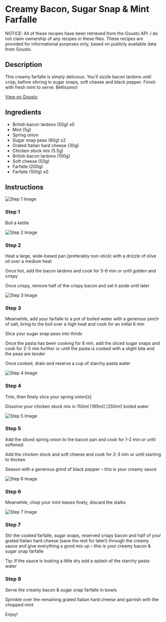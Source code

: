 # Creamy Bacon, Sugar Snap & Mint Farfalle

NOTICE: All of these recipes have been retrieved from the Gousto API. I do not claim ownership of any recipes in these files. These recipes are provided for informational purposes only, based on publicly available data from Gousto.

## Description

This creamy farfalle is simply delicious. You'll sizzle bacon lardons until crisp, before stirring in sugar snaps, soft cheese and black pepper. Finish with fresh mint to serve. Bellissimo!

[View on Gousto](https://www.gousto.co.uk/recipes/cookbook/creamy-bacon-sugar-snap-mint-farfalle)

## Ingredients

- British bacon lardons (50g) x0
- Mint (5g)
- Spring onion
- Sugar snap peas (80g) x2
- Grated Italian hard cheese (30g)
- Chicken stock mix (5.5g)
- British bacon lardons (100g)
- Soft cheese (50g)
- Farfalle (200g)
- Farfalle (100g) x0

## Instructions

![Step 1 Image](https://production-media.gousto.co.uk/cms/recipe-step-image/step-1-1722950674705-x200.jpg)

### Step 1

Boil a kettle

![Step 2 Image](https://production-media.gousto.co.uk/cms/recipe-step-image/1725.-step-2-x200.jpg)

### Step 2

Heat a large, wide-based pan (preferably non-stick) with a drizzle of olive oil over a medium heat

Once hot, add the bacon lardons and cook for 5-6 min or until golden and crispy

Once crispy, remove half of the crispy bacon and set it aside until later

![Step 3 Image](https://production-media.gousto.co.uk/cms/recipe-step-image/1725.-step-3.n-x200.jpg)

### Step 3

Meanwhile, add your farfalle to a pot of boiled water with a generous pinch of salt, bring to the boil over a high heat and cook for an initial 8 min

Slice your sugar snap peas into thirds

Once the pasta has been cooking for 8 min, add the sliced sugar snaps and cook for 2-3 min further or until the pasta is cooked with a slight bite and the peas are tender

Once cooked, drain and reserve a cup of starchy pasta water

![Step 4 Image](https://production-media.gousto.co.uk/cms/recipe-step-image/1725.-step-4-x200.jpg)

### Step 4

Trim, then finely slice your spring onion[s]

Dissolve your chicken stock mix in 150ml <span class="text-purple">[195ml]</span><span class="text-danger"> [250ml]</span> boiled water

![Step 5 Image](https://production-media.gousto.co.uk/cms/recipe-step-image/1725.-step-5.n-x200.jpg)

### Step 5

Add the sliced spring onion to the bacon pan and cook for 1-2 min or until softened

Add the chicken stock and soft cheese and cook for 2-3 min or until starting to thicken

Season with a generous grind of black pepper – this is your creamy sauce

![Step 6 Image](https://production-media.gousto.co.uk/cms/recipe-step-image/1725.-step-6-x200.jpg)

### Step 6

Meanwhile, chop your mint leaves finely, discard the stalks

![Step 7 Image](https://production-media.gousto.co.uk/cms/recipe-step-image/1725.-step-7.n-x200.jpg)

### Step 7

Stir the cooked farfalle, sugar snaps, reserved crispy bacon and half of your grated Italian hard cheese (save the rest for later!) through the creamy sauce and give everything a good mix up – this is your creamy bacon & sugar snap farfalle

Tip: If the sauce is looking a little dry add a splash of the starchy pasta water

### Step 8

Serve the creamy bacon & sugar snap farfalle in bowls

Sprinkle over the remaining grated Italian hard cheese and garnish with the chopped mint

Enjoy!

